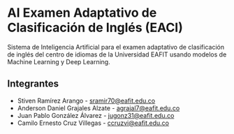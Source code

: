 # AI Examen Adaptativo de Clasificación de Inglés (EACI)

Sistema de Inteligencia Artificial para el examen adaptativo de clasificación de inglés del centro de idiomas de la Universidad EAFIT usando modelos de Machine Learning y Deep Learning.

## Integrantes

  - Stiven Ramírez Arango - sramir70@eafit.edu.co
  - Anderson Daniel Grajales Alzate - agrajal7@eafit.edu.co
  - Juan Pablo González Álvarez - jugonz31@eafit.edu.co
  - Camilo Ernesto Cruz Villegas - ccruzvi@eafit.edu.co
